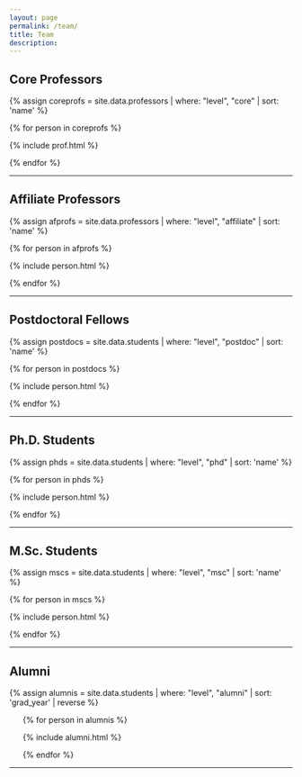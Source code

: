 ```yaml
---
layout: page
permalink: /team/
title: Team
description:
---
```


## Core Professors

{% assign coreprofs = site.data.professors | where: "level", "core" | sort: 'name' %}

<div class="row">

{% for person in coreprofs %}

{% include prof.html %}

{% endfor %}

</div>
<hr>

## Affiliate Professors

{% assign afprofs = site.data.professors | where: "level", "affiliate" | sort: 'name' %}

<div class="row">

{% for person in afprofs %}

{% include person.html %}

{% endfor %}

</div>
<hr>

## Postdoctoral Fellows

{% assign postdocs = site.data.students | where: "level", "postdoc" | sort: 'name' %}

<div class="row">

{% for person in postdocs %}

{% include person.html %}

{% endfor %}

</div>
<hr>

## Ph.D. Students

{% assign phds = site.data.students | where: "level", "phd" | sort: 'name' %}

<div class="row">

{% for person in phds %}

{% include person.html %}

{% endfor %}

</div>
<hr>

## M.Sc. Students

{% assign mscs = site.data.students | where: "level", "msc" | sort: 'name' %}

<div class="row">

{% for person in mscs %}

{% include person.html %}

{% endfor %}

</div>
<hr>

## Alumni

{% assign alumnis = site.data.students | where: "level", "alumni" | sort: 'grad_year' | reverse  %}

<div class="row">
<ul>

{% for person in alumnis %}

{% include alumni.html %}

{% endfor %}

</ul>
</div>
<hr>
